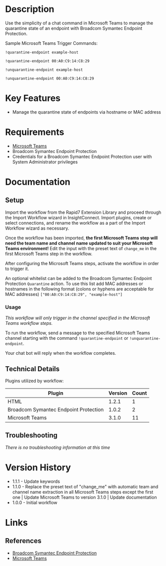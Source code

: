 # Description

Use the simplicity of a chat command in Microsoft Teams to manage the quarantine state of an endpoint with
Broadcom Symantec Endpoint Protection.

Sample Microsoft Teams Trigger Commands:

`!quarantine-endpoint example-host`

`!quarantine-endpoint 00:A0:C9:14:C8:29`

`!unquarantine-endpoint example-host`

`!unquarantine-endpoint 00:A0:C9:14:C8:29`


# Key Features

* Manage the quarantine state of endpoints via hostname or MAC address

# Requirements

* [Microsoft Teams](https://insightconnect.help.rapid7.com/docs/microsoft-teams)
* Broadcom Symantec Endpoint Protection
* Credentials for a Broadcom Symantec Endpoint Protection user with System Administrator privileges

# Documentation

## Setup

Import the workflow from the Rapid7 Extension Library and proceed through the Import Workflow wizard in InsightConnect. Import plugins, create or select connections, and rename the workflow as a part of the Import Workflow wizard as necessary.

Once the workflow has been imported, **the first Microsoft Teams step will need the team name and channel name updated to suit your Microsoft Teams environment!** Edit the input with the preset text of `change_me` in the first Microsoft Teams step in the workflow.

After configuring the Microsoft Teams steps, activate the workflow in order to trigger it.
 
An optional whitelist can be added to the Broadcom Symantec Endpoint Protection `Quarantine` action. To use this list 
add MAC addresses or hostnames in the following format (colons or hyphens are acceptable for MAC addresses) `["00:A0:C9:14:C8:29", "example-host"]`

### Usage

*This workflow will only trigger in the channel specified in the Microsoft Teams workflow steps.*

To run the workflow, send a message to the specified Microsoft Teams channel starting with the command `!quarantine-endpoint` or `!unquarantine-endpoint`.

Your chat bot will reply when the workflow completes.

## Technical Details

Plugins utilized by workflow:

|Plugin|Version|Count|
|----|----|--------|
|HTML|1.2.1|1|
|Broadcom Symantec Endpoint Protection|1.0.2|2|
|Microsoft Teams|3.1.0|11|

## Troubleshooting

_There is no troubleshooting information at this time_

# Version History

* 1.1.1 - Update keywords
* 1.1.0 - Replace the preset text of "change_me" with automatic team and channel name extraction in all Microsoft Teams steps except the first one | Update Microsoft Teams to version 3.1.0 | Update documentation
* 1.0.0 - Initial workflow

# Links

## References

* [Broadcom Symantec Endpoint Protection](https://www.broadcom.com/products/cyber-security/endpoint/end-user)
* [Microsoft Teams](https://teams.microsoft.com)
